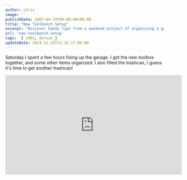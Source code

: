 ```yaml
---
author: chris
image: ''
publishDate: 2007-04-29T00:00:00+00:00
title: "New Toolbench Setup"
excerpt: "Discover handy tips from a weekend project of organizing a garage, assembling a toolbox, and managing waste efficiently."
url: 'new-toolbench-setup'
tags:  [ 240z, datsun ] 
updateDate: 2024-11-15T12:15:17-06:00
---
```


Saturday I spent a few hours fixing up the garage. I got the new toolbox together, and some other items organized. I also filled the trashcan, I guess it's time to get another trashcan!

<iframe width="560" height="315" src="https://www.youtube.com/embed/Qdq2hwSSFyU?si=S_Y0LrXU9NQHKoNu" title="YouTube video player" frameborder="0" allow="accelerometer; autoplay; clipboard-write; encrypted-media; gyroscope; picture-in-picture; web-share" referrerpolicy="strict-origin-when-cross-origin" allowfullscreen></iframe>
